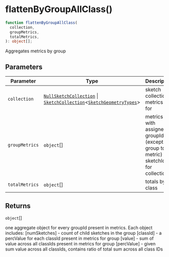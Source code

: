 # flattenByGroupAllClass()

```ts
function flattenByGroupAllClass(
  collection,
  groupMetrics,
  totalMetrics,
): object[];
```

Aggregates metrics by group

## Parameters

| Parameter      | Type                                                                                                                                                                                          | Description                                                                            |
| -------------- | --------------------------------------------------------------------------------------------------------------------------------------------------------------------------------------------- | -------------------------------------------------------------------------------------- |
| `collection`   | [`NullSketchCollection`](../interfaces/NullSketchCollection.md) \| [`SketchCollection`](../interfaces/SketchCollection.md)\<[`SketchGeometryTypes`](../type-aliases/SketchGeometryTypes.md)\> | sketch collection metrics are for                                                      |
| `groupMetrics` | `object`[]                                                                                                                                                                                    | metrics with assigned groupId (except group total metric) and sketchIds for collection |
| `totalMetrics` | `object`[]                                                                                                                                                                                    | totals by class                                                                        |

## Returns

`object`[]

one aggregate object for every groupId present in metrics. Each object includes:
[numSketches] - count of child sketches in the group
[classId] - a percValue for each classId present in metrics for group
[value] - sum of value across all classIds present in metrics for group
[percValue] - given sum value across all classIds, contains ratio of total sum across all class IDs
